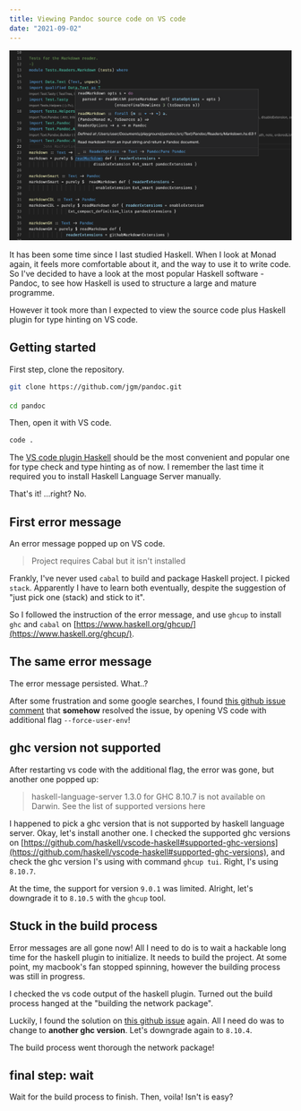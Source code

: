 ```yaml
---
title: Viewing Pandoc source code on VS code
date: "2021-09-02"
---
```


![pandoc-vscode-type-hinting](./pandoc-vscode-type-hinting.png)

It has been some time since I last studied Haskell. 
When I look at Monad again, it feels more comfortable about it, and the way to use it to write code.
So I've decided to have a look at the most popular Haskell software - Pandoc, to see how Haskell is used 
to structure a large and mature programme.

However it took more than I expected to view the source code plus Haskell plugin for type hinting on VS code.

## Getting started

First step, clone the repository.

```bash
git clone https://github.com/jgm/pandoc.git

cd pandoc
```

Then, open it with VS code.

```bash
code .
```

The [VS code plugin Haskell](https://marketplace.visualstudio.com/items?itemName=haskell.haskell) should be the most convenient and popular one for type check and type hinting as of now.
I remember the last time it required you to install Haskell Language Server manually.

That's it! ...right? No.

## First error message

An error message popped up on VS code.

> Project requires Cabal but it isn't installed

Frankly, I've never used `cabal` to build and package Haskell project. I picked `stack`. 
Apparently I have to learn both eventually, despite the suggestion of "just pick one (stack) and stick to it".

So I followed the instruction of the error message, and use `ghcup` to install `ghc` and `cabal` on [https://www.haskell.org/ghcup/](https://www.haskell.org/ghcup/).

## The same error message

The error message persisted. What..?

After some frustration and some google searches, I found [this github issue comment](https://github.com/haskell/haskell-language-server/issues/236#issuecomment-877706828) that **somehow** resolved the issue, by opening VS code with additional flag `--force-user-env`!

## ghc version not supported

After restarting vs code with the additional flag, the error was gone, but another one popped up:

> haskell-language-server 1.3.0 for GHC 8.10.7 is not available on Darwin. See the list of supported versions here

I happened to pick a ghc version that is not supported by haskell language server. Okay, let's install another one.
I checked the supported ghc versions on [https://github.com/haskell/vscode-haskell#supported-ghc-versions](https://github.com/haskell/vscode-haskell#supported-ghc-versions), and check the ghc version I's using with command `ghcup tui`. Right, I's using `8.10.7`.

At the time, the support for version `9.0.1` was limited. Alright, let's downgrade it to `8.10.5` with the `ghcup` tool.

## Stuck in the build process

Error messages are all gone now! All I need to do is to wait a hackable long time for the haskell plugin to initialize. 
It needs to build the project. At some point, my macbook's fan stopped spinning, however the building process was still in progress.

I checked the vs code output of the haskell plugin. Turned out the build process hanged at the "building the network package".

Luckily, I found the solution on [this github issue](https://github.com/haskell/cabal/issues/6845#issuecomment-873501610) again.
All I need do was to change to **another ghc version**. Let's downgrade again to `8.10.4`.

The build process went thorough the network package!

## final step: wait

Wait for the build process to finish. Then, voila! Isn't is easy?
